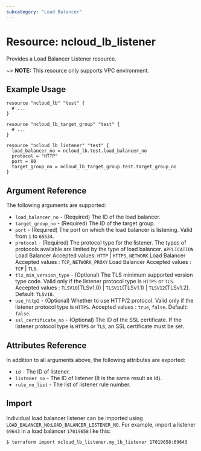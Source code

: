 ```yaml
---
subcategory: "Load Balancer"
---
```



# Resource: ncloud_lb_listener

Provides a Load Balancer Listener resource.

~> **NOTE:** This resource only supports VPC environment.

## Example Usage
```hcl
resource "ncloud_lb" "test" {
  # ...
}

resource "ncloud_lb_target_group" "test" {
  # ...
}

resource "ncloud_lb_listener" "test" {
  load_balancer_no = ncloud_lb.test.load_balancer_no
  protocol = "HTTP"
  port = 80
  target_group_no = ncloud_lb_target_group.test.target_group_no
}
```

## Argument Reference

The following arguments are supported:

* `load_balancer_no` - (Required) The ID of the load balancer.
* `target_group_no` - (Required) The ID of the target group.
* `port` - (Required) The port on which the load balancer is listening. Valid from `1` to `65534`.
* `protocol` - (Required) The protocol type for the listener. The types of protocols available are limited by the type of load balancer. `APPLICATION` Load Balancer Accepted values: `HTTP` | `HTTPS`, `NETWORK` Load Balancer Accepted values : `TCP`, `NETWORK_PROXY` Load Balancer Accepted values : `TCP` | `TLS`. 
* `tls_min_version_type` - (Optional) The TLS minimum supported version type code. Valid only if the listener protocol type is `HTTPS` or `TLS`. Accepted values : `TLSV10`(TLSv1.0) | `TLSV11`(TLSv1.1) | `TLSV12`(TLSv1.2). Default: `TLSV10`.
* `use_http2` - (Optional) Whether to use HTTP/2 protocol. Valid only if the listener protocol type is `HTTPS`. Accepted values : `true`, `false`. Default: `false`.
* `ssl_certificate_no` - (Optional) The ID of the SSL certificate. If the listener protocol type is `HTTPS` or `TLS`, an SSL certificate must be set.

## Attributes Reference

In addition to all arguments above, the following attributes are exported:

* `id` - The ID of listener.
* `listener_no` - The ID of listener (It is the same result as id).
* `rule_no_list` - The list of listener rule number.

## Import

Individual load balancer listener can be imported using `LOAD_BALANCER_NO`:`LOAD_BALANCER_LISTENER_NO`.
For example, import a listener `69643` in a load balancer `17019658` like this:

```bash
$ terraform import ncloud_lb_listener.my_lb_listener 17019658:69643
```